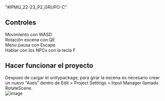 "#IPMU_22-23_P2_GRUPO-C" 
## Controles
Movimiento con WASD <br />
Rotación escena con QE <br />
Menu pausa con Escape <br />
Hablar con los NPCs con la tecla F <br/>

## Hacer funcionar el proyecto
Despues de cargar el unitypackage, para girar la escena es necesario crear un nuevo "Axes" dentro de Edit > Project Settings > Input Manager llamado RotateScene.<br/>
![image](https://user-images.githubusercontent.com/116154873/203839129-e8961381-feba-420a-904b-ed558d36b6c5.png)
